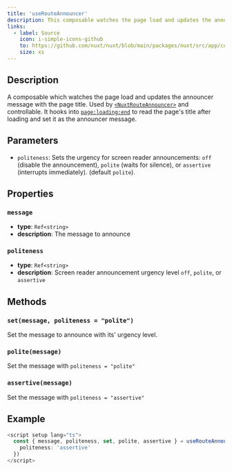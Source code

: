 ```yaml
---
title: 'useRouteAnnouncer'
description: This composable watches the page load and updates the announcer message with the page title.
links:
  - label: Source
    icon: i-simple-icons-github
    to: https://github.com/nuxt/nuxt/blob/main/packages/nuxt/src/app/composables/route-announcer.ts
    size: xs
---
```


## Description

A composable which watches the page load and updates the announcer message with the page title. Used by [`<NuxtRouteAnnouncer>`](/docs/api/components/nuxt-route-announcer) and controllable.
It hooks into [`page:loading:end`](/docs/api/advanced/hooks#app-hooks-runtime) to read the page's title after loading and set it as the announcer message.

## Parameters

- `politeness`: Sets the urgency for screen reader announcements: `off` (disable the announcement), `polite` (waits for silence), or `assertive` (interrupts immediately).  (default `polite`).

## Properties

### `message`

- **type**: `Ref<string>`
- **description**: The message to announce

### `politeness`

- **type**: `Ref<string>`
- **description**: Screen reader announcement urgency level `off`, `polite`, or `assertive`

## Methods

### `set(message, politeness = "polite")`

Set the message to announce with its' urgency level.

### `polite(message)`

Set the message with `politeness = "polite"`

### `assertive(message)`

Set the message with `politeness = "assertive"`

## Example

```ts
<script setup lang="ts">
  const { message, politeness, set, polite, assertive } = useRouteAnnouncer({
    politeness: 'assertive'
  })
</script>
```
